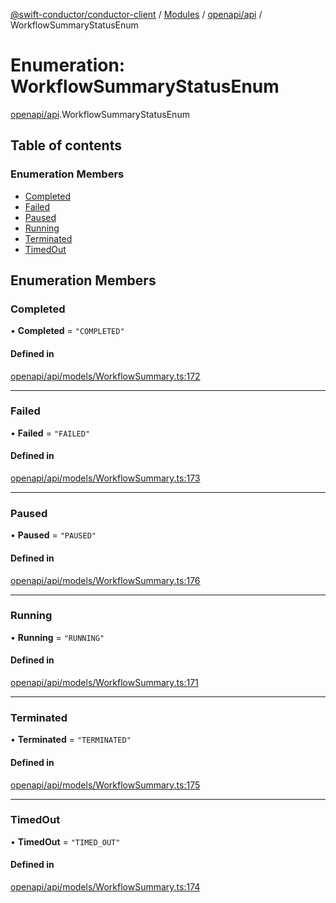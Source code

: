 [@swift-conductor/conductor-client](../README.md) / [Modules](../modules.md) / [openapi/api](../modules/openapi_api.md) / WorkflowSummaryStatusEnum

# Enumeration: WorkflowSummaryStatusEnum

[openapi/api](../modules/openapi_api.md).WorkflowSummaryStatusEnum

## Table of contents

### Enumeration Members

- [Completed](openapi_api.WorkflowSummaryStatusEnum.md#completed)
- [Failed](openapi_api.WorkflowSummaryStatusEnum.md#failed)
- [Paused](openapi_api.WorkflowSummaryStatusEnum.md#paused)
- [Running](openapi_api.WorkflowSummaryStatusEnum.md#running)
- [Terminated](openapi_api.WorkflowSummaryStatusEnum.md#terminated)
- [TimedOut](openapi_api.WorkflowSummaryStatusEnum.md#timedout)

## Enumeration Members

### Completed

• **Completed** = ``"COMPLETED"``

#### Defined in

[openapi/api/models/WorkflowSummary.ts:172](https://github.com/swift-conductor/conductor-client-typescript/blob/d61717b/openapi/api/models/WorkflowSummary.ts#L172)

___

### Failed

• **Failed** = ``"FAILED"``

#### Defined in

[openapi/api/models/WorkflowSummary.ts:173](https://github.com/swift-conductor/conductor-client-typescript/blob/d61717b/openapi/api/models/WorkflowSummary.ts#L173)

___

### Paused

• **Paused** = ``"PAUSED"``

#### Defined in

[openapi/api/models/WorkflowSummary.ts:176](https://github.com/swift-conductor/conductor-client-typescript/blob/d61717b/openapi/api/models/WorkflowSummary.ts#L176)

___

### Running

• **Running** = ``"RUNNING"``

#### Defined in

[openapi/api/models/WorkflowSummary.ts:171](https://github.com/swift-conductor/conductor-client-typescript/blob/d61717b/openapi/api/models/WorkflowSummary.ts#L171)

___

### Terminated

• **Terminated** = ``"TERMINATED"``

#### Defined in

[openapi/api/models/WorkflowSummary.ts:175](https://github.com/swift-conductor/conductor-client-typescript/blob/d61717b/openapi/api/models/WorkflowSummary.ts#L175)

___

### TimedOut

• **TimedOut** = ``"TIMED_OUT"``

#### Defined in

[openapi/api/models/WorkflowSummary.ts:174](https://github.com/swift-conductor/conductor-client-typescript/blob/d61717b/openapi/api/models/WorkflowSummary.ts#L174)

